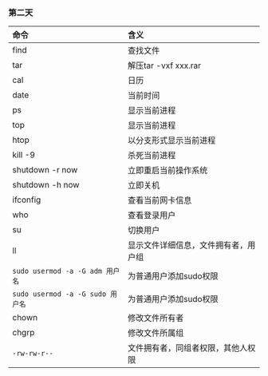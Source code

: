 ### 第二天

 | 命令     | 含义     |
 | :------------- | :------------- |
 |   find     | 查找文件       |
 |   tar     | 解压tar -vxf xxx.rar |c打包文件|x解压文件      |
 |    cal    | 日历       |
 |  date      |  当前时间      |
 |    ps    | 显示当前进程       |
 |   top     |显示当前进程        |
 |    htop    |   以分支形式显示当前进程     |
 |    kill -9    |  杀死当前进程      |
 |  shutdown -r now      |  立即重启当前操作系统      |
 |  shutdown -h now      |  立即关机      |
 |     ifconfig   | 查看当前网卡信息       |
 |    who    |   查看登录用户     |
 |     su   | 切换用户       |
 |   ll   |  显示文件详细信息，文件拥有者，用户组          |
 |`sudo usermod -a -G adm 用户名`|为普通用户添加sudo权限 |
 |`sudo usermod -a -G sudo 用户名`|为普通用户添加sudo权限 |
 |   chown        |  修改文件所有者          |
 |    chgrp       |   修改文件所属组         |
 |`-rw-rw-r--`| 文件拥有者，同组者权限，其他人权限|

